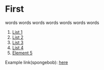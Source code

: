 # First

words words words words words words words

1. [List 1](Example)
2. [List 2](Thought-expirement-example)
3. [List 3](Readme.md)
4. [List 4](readme.md)
5. [Element 5](example)

Example link(spongebob): [here](https://youtu.be/e3fS1SOwLWU?si=zqapl_hB7tp6oMVL)
